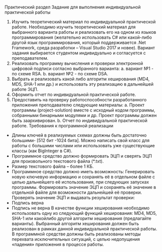 Практический раздел
Задание для выполнения индивидуальной практической работы

1. Изучить теоретический материал по индивидуальной практической работе.
Необходимо изучить теоретический материал для выбранного варианта
работы и реализовать его на одном из языков программирования
(желательно использовать C# или какой-либо другой язык
программирования, который поддерживается .Net Framework, среда
разработки – Visual Studio 2017 и новее). Вариант задания выбирается
студентом индивидуально и согласуется с преподавателем.
2. Реализовать программу вычисления и проверки электронной цифровой
подписи согласно выбранного варианта:
a. вариант №1 - по схеме RSA.
b. вариант №2 - по схеме DSA.
3. Выбрать и реализовать какой либо алгоритм хеширования (MD4, MD5,
SHA-1 или др.) и использовать эту реализацию в дальнейшей работе ЭЦП.
4. Оформить отчет по индивидуальной практической работе.
5. Предоставить на проверку работоспособности разработанного приложения
преподавателю следующие материалы:
a. Проект программы (project-solution) вместе с исходный кодом
программы, собранными бинарными модулями и др. Проект
программы должен быть заархивирован.
b. Отчет по индивидуальной практической работе.
Требования к программной реализации
- Длины ключей в реализуемых схемах должны быть достаточно
большими- [512 бит -1024 бита]. Можно написать свой класс для
работы с большими числами или использовать уже существующие
классы (как BigInteger в C#).
- Программное средство должно формировать ЭЦП и сверять ЭЦП для
произвольного текстового файла (*.txt).
- Размер текстового файла – более 1 КБ.
- Программное средство должно иметь возможность:
Генерировать новую ключевую информацию и сохранять её в
отдельном файле с целью дальнейшего её использования, при
следующих запусках программы.
Формировать значение ЭЦП и сохранять её значение в
отдельной файле для возможности дальнейшей её проверки.
Проверять значение ЭЦП и выдавать результат проверки:
- Подпись верна
- Подпись не верна
В качестве функции хеширования необходимо использовать одну из
следующий функций хеширования: MD4, MD5, SHA-1 или какойлибо другой алгоритм хеширования (предлагайте варианты).
Выбранный алгоритм хеширования должен быть реализован в
рамках данной индивидуальной практической работы.
В программной средстве должны быть реализованы методы
перехвата исключительных ситуаций, с целью недопущения
«падения» приложения в процессе работы.

